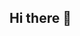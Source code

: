## Hi there 👋

<!--
**najjuli/najjuli** is a ✨ _special_ ✨ repository because its `README.md` (this file) appears on your GitHub profile.
BOAS VINDAS AO MEU PERFIL
Estou estudando no Alura
Estou me desenvolvendo na linguagem javascript
Utilizo esse espaço para minha organização e compartilhamento dos meu projetos desenvolvidos
Você pode entrar em contato comigo 
0000110260172xsp@al.educacao.sp.gov.br

